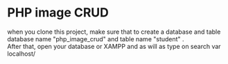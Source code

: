 # PHP image CRUD


when you clone this project, make sure that to create a database and table <br>
database name "php_image_crud" and table name "student" . <br>
After that, open your database or XAMPP and as will as type on search var localhost/